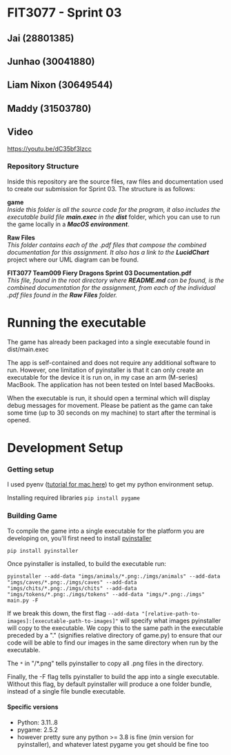 # FIT3077 - Sprint 03

## Jai (28801385)

## Junhao (30041880)

## Liam Nixon (30649544)

## Maddy (31503780)

## Video

https://youtu.be/dC35bf3lzcc

### Repository Structure

Inside this repository are the source files, raw files and documentation used
to create our submission for Sprint 03. The structure is as follows:

**game**
<br>
_Inside this folder is all the source code for the program,
it also includes the executable build file_ **_main.exec_** _in the_ **_dist_**
folder, which you can use to run the game locally in a **_MacOS environment_**.

**Raw Files**
<br>
_This folder contains each of the .pdf files that compose the combined documentation
for this assignment. It also has a link to the_ **_LucidChart_** project where our
UML diagram can be found.

**FIT3077 Team009 Fiery Dragons Sprint 03 Documentation.pdf**
<br>
_This file, found in the root directory where_ **_README.md_** _can be found, is the
combined documentation for the assignment, from each of the individual .pdf files
found in the_ **_Raw Files_** _folder._

# Running the executable

The game has already been packaged into a single executable found in dist/main.exec

The app is self-contained and does not require any additional software to run. However, one limitation of pyinstaller
is that it can only create an executable for the device it is run on, in my case an arm (M-series) MacBook. The
application has not been tested on Intel based MacBooks.

When the executable is run, it should open a terminal which will display debug messages for movement. Please be patient
as the game can take some time (up to 30 seconds on my machine) to start after the terminal is opened.

# Development Setup

### Getting setup

I used pyenv ([tutorial for mac here](https://medium.com/marvelous-mlops/the-rightway-to-install-python-on-a-mac-f3146d9d9a32))
to get my python environment setup.

Installing required libraries
`pip install pygame`

### Building Game

To compile the game into a single executable for the platform you are developing on, you'll
first need to install [pyinstaller](https://www.google.com/search?client=safari&rls=en&q=pyinstaller&ie=UTF-8&oe=UTF-8)

`pip install pyinstaller`

Once pyinstaller is installed, to build the executable run:

`pyinstaller --add-data "imgs/animals/*.png:./imgs/animals" --add-data "imgs/caves/*.png:./imgs/caves" --add-data "imgs/chits/*.png:./imgs/chits" --add-data "imgs/tokens/*.png:./imgs/tokens" --add-data "imgs/*.png:./imgs" main.py -F`

If we break this down, the first flag `--add-data "[relative-path-to-images]:[executable-path-to-images]"`
will specify what images pyinstaller will copy to the executable. We copy this to the same path in the executable preceded
by a "." (signifies relative directory of game.py) to ensure that our code will be able to find our images in the same
directory when run by the executable.

The `*` in "/\*.png" tells pyinstaller to copy all .png files in the directory.

Finally, the -F flag tells pyinstaller to build the app into a single executable. Without this flag, by default
pyinstaller will produce a one folder bundle, instead of a single file bundle executable.

#### Specific versions

- Python: 3.11..8
- pygame: 2.5.2
- however pretty sure any python >= 3.8 is fine (min version for pyinstaller), and whatever latest pygame you get should be fine too
